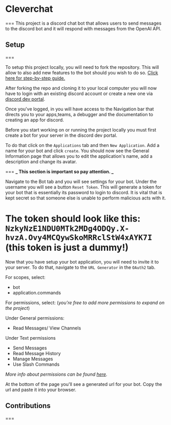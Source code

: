 # Cleverchat

===
This project is a discord chat bot that allows users to send messages to the discord bot and it will respond
with messages from the OpenAI API.

## Setup

===

To setup this project locally, you will need to fork the repository. This will allow to also add new features to the bot should you wish to do so. [Click here for step-by-step guide.](https://docs.github.com/en/get-started/writing-on-github/getting-started-with-writing-and-formatting-on-github/basic-writing-and-formatting-syntax)

After forking the repo and cloning it to your local computer you will now have to login with an existing discord account or create a new one via [discord dev portal](https://discord.com/developers/).

Once you've logged, in you will have access to the Navigation bar that directs you to your apps,teams, a debugger and the documentation to creating an app for discord.

Before you start working on or running the project locally you must first create a bot for your server in the discord dev portal.

To do that click on the `Applications` tab and then `New Application`. Add a name for your bot and click `create`. You should now see the General Information page that allows you to edit the application's name, add a description and change its avatar.

===
**_ This section is important so pay attention. _**

Navigate to the Bot tab and you will see settings for your bot. Under the username you will see a button `Reset Token`. This will generate a token for your bot that is essentially its password to login to discord. It is vital that is kept secret so that someone else is unable to perform malicious acts with it.

# The token should look like this: `NzkyNzE1NDU0MTk2MDg4ODQy.X-hvzA.Ovy4MCQywSkoMRRclStW4xAYK7I` (this token is just a dummy!)

Now that you have setup your bot application, you will need to invite it to your server. To do that, navigate to the `URL Generator` in the `OAuth2` tab.

For scopes, select:

- bot
- application.commands

For permissions, select:
(_you're free to add more permissions to expand on the project_)

Under General permissions:

- Read Messages/ View Channels

Under Text permissions

- Send Messages
- Read Message History
- Manage Messages
- Use Slash Commands

_More info about permissions can be found [here](https://discord.com/developers/docs/topics/permissions)._

At the bottom of the page you'll see a generated url for your bot. Copy the url and paste it into your browser.

## Contributions

===
